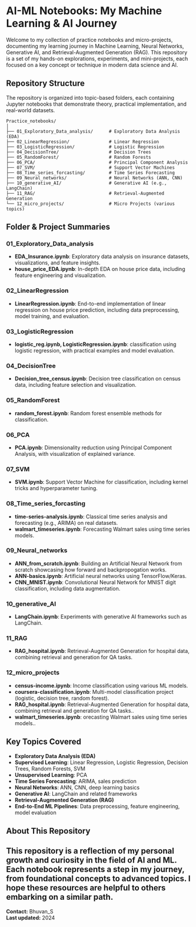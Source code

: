 # AI-ML Notebooks: My Machine Learning & AI Journey

Welcome to my collection of practice notebooks and micro-projects, documenting my learning journey in Machine Learning, Neural Networks, Generative AI, and Retrieval-Augmented Generation (RAG). This repository is a set of my hands-on explorations, experiments, and mini-projects, each focused on a key concept or technique in modern data science and AI.

## Repository Structure

The repository is organized into topic-based folders, each containing Jupyter notebooks that demonstrate theory, practical implementation, and real-world datasets.

```
Practice_notebooks/
│
├── 01_Exploratory_Data_analysis/      # Exploratory Data Analysis (EDA)
├── 02_LinearRegression/               # Linear Regression
├── 03_LogisticRegression/             # Logistic Regression
├── 04_DecisionTree/                   # Decision Trees
├── 05_RandomForest/                   # Random Forests
├── 06_PCA/                            # Principal Component Analysis
├── 07_SVM/                            # Support Vector Machines
├── 08_Time_series_forcasting/         # Time Series Forecasting
├── 09_Neural_networks/                # Neural Networks (ANN, CNN)
├── 10_generative_AI/                  # Generative AI (e.g., LangChain)
├── 11_RAG/                            # Retrieval-Augmented Generation
└── 12_micro_projects/                 # Micro Projects (various topics)
```

## Folder & Project Summaries

### 01_Exploratory_Data_analysis
- **EDA_Insurance.ipynb**: Exploratory data analysis on insurance datasets, visualizations, and feature insights.
- **house_price_EDA.ipynb**: In-depth EDA on house price data, including feature engineering and visualization.

### 02_LinearRegression
- **LinearRegression.ipynb**: End-to-end implementation of linear regression on house price prediction, including data preprocessing, model training, and evaluation.

### 03_LogisticRegression
- **logistic_reg.ipynb, LogisticRegression.ipynb**: classification using logistic regression, with practical examples and model evaluation.

### 04_DecisionTree
- **Decision_tree_census.ipynb**: Decision tree classification on census data, including feature selection and visualization.

### 05_RandomForest
- **random_forest.ipynb**: Random forest ensemble methods for classification.

### 06_PCA
- **PCA.ipynb**: Dimensionality reduction using Principal Component Analysis, with visualization of explained variance.

### 07_SVM
- **SVM.ipynb**: Support Vector Machine for classification, including kernel tricks and hyperparameter tuning.

### 08_Time_series_forcasting
- **time-series-analysis.ipynb**: Classical time series analysis and forecasting (e.g., ARIMA) on real datasets.
- **walmart_timeseries.ipynb**: Forecasting Walmart sales using time series models.

### 09_Neural_networks
- **ANN_from_scratch.ipynb**: Building an Artificial Neural Network from scratch showcasing how forward and backpropogation works.
- **ANN-basics.ipynb**: Artificial neural networks using TensorFlow/Keras.
- **CNN_MNIST.ipynb**: Convolutional Neural Network for MNIST digit classification, including data augmentation.

### 10_generative_AI
- **LangChain.ipynb**: Experiments with generative AI frameworks such as LangChain.

### 11_RAG
- **RAG_hospital.ipynb**: Retrieval-Augmented Generation for hospital data, combining retrieval and generation for QA tasks.

### 12_micro_projects
- **census-income.ipynb**: Income classification using various ML models.
- **coursera-classification.ipynb**: Multi-model classification project (logistic, decision tree, random forest).
- **RAG_hospital.ipynb**: Retrieval-Augmented Generation for hospital data, combining retrieval and generation for QA tasks..
- **walmart_timeseries.ipynb**: orecasting Walmart sales using time series models..

## Key Topics Covered
- **Exploratory Data Analysis (EDA)**
- **Supervised Learning**: Linear Regression, Logistic Regression, Decision Trees, Random Forests, SVM
- **Unsupervised Learning**: PCA
- **Time Series Forecasting**: ARIMA, sales prediction
- **Neural Networks**: ANN, CNN, deep learning basics
- **Generative AI**: LangChain and related frameworks
- **Retrieval-Augmented Generation (RAG)**
- **End-to-End ML Pipelines**: Data preprocessing, feature engineering, model evaluation

## About This Repository
This repository is a reflection of my personal growth and curiosity in the field of AI and ML. Each notebook represents a step in my journey, from foundational concepts to advanced topics. I hope these resources are helpful to others embarking on a similar path.
---

**Contact:** Bhuvan_S  
**Last updated:** 2024
